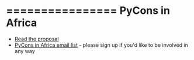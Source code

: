 ================
PyCons in Africa
================

* [Read the proposal](<http://pycons-in-africa.readthedocs.org/>)
* [PyCons in Africa email
  list](<http://groups.google.com/group/pycons-in-africa>) - please sign up if
  you'd like to be involved in any way

